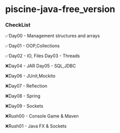 # piscine-java-free_version
### CheckList
✅Day00 - Management structures and arrays

✅Day01 - OOP,Collections

✅Day02 - IO, Files Day03 - Threads

❌Day04 - JAR Day05 - SQL,JDBC

❌Day06 - JUnit,Mockito

❌Day07 - Reflection

❌Day08 - Spring

❌Day09 - Sockets

❌Rush00 - Console Game & Maven

❌Rush01 - Java FX & Sockets

